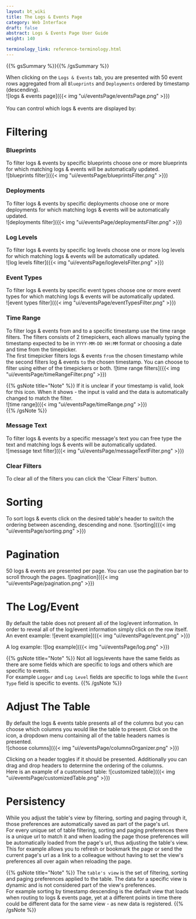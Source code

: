 ```yaml
---
layout: bt_wiki
title: The Logs & Events Page
category: Web Interface
draft: false
abstract: Logs & Events Page User Guide
weight: 140

terminology_link: reference-terminology.html
---
```

{{% gsSummary %}}{{% /gsSummary %}}

When clicking on the `Logs & Events` tab, you are presented with 50 event rows aggregated from all `Blueprints` and `Deployments` ordered by timestamp (descending).<br/>
![logs & events page]({{< img "ui/eventsPage/eventsPage.png" >}})<br><br>
You can control which logs & events are displayed by:

# Filtering
### Blueprints
To filter logs & events by specific blueprints choose one or more blueprints for which matching logs & events will be automatically updated.<br/>
![blueprints filter]({{< img "ui/eventsPage/blueprintsFilter.png" >}})<br>

### Deployments
To filter logs & events by specific deployments choose one or more deployments for which matching logs & events will be automatically updated.<br/>
![deployments filter]({{< img "ui/eventsPage/deploymentsFilter.png" >}})<br>

### Log Levels
To filter logs & events by specific log levels choose one or more log levels for which matching logs & events will be automatically updated.<br/>
![log levels filter]({{< img "ui/eventsPage/loglevelsFilter.png" >}})<br>

### Event Types
To filter logs & events by specific event types choose one or more event types for which matching logs & events will be automatically updated.<br/>
![event types filter]({{< img "ui/eventsPage/eventTypesFilter.png" >}})<br>

### Time Range
To filter logs & events from and to a specific timestamp use the time range filters.
The filters consists of 2 timepickers, each allows manually typing the timestamp expected to be in `YYYY-MM-DD HH:MM` format or choosing a date and time from the timepicker.<br>
The first timepicker filters logs & events `from` the chosen timestamp while the second filters log & events `to` the chosen timestamp.
You can choose to filter using either of the timepickers or both.
![time range filters]({{< img "ui/eventsPage/timeRangeFilter.png" >}})<br>


{{% gsNote title="Note" %}}
If it is unclear if your timestamp is valid, look for this <i class="fa fa-calendar"></i> icon. When it shows - the input is valid and the data is automatically changed to match the filter.<br>
![time range]({{< img "ui/eventsPage/timeRange.png" >}})<br>
{{% /gsNote %}}

### Message Text
To filter logs & events by a specific message's text you can free type the text and matching logs & events will be automatically updated.<br/>
![message text filter]({{< img "ui/eventsPage/messageTextFilter.png" >}})<br>

### Clear Filters
To clear all of the filters you can click the 'Clear Filters' button.

# Sorting
To sort logs & events click on the desired table's header to switch the ordering between ascending, descending and none.
![sorting]({{< img "ui/eventsPage/sorting.png" >}})<br>

# Pagination
50 logs & events are presented per page. You can use the pagination bar to scroll through the pages.
![pagination]({{< img "ui/eventsPage/pagination.png" >}})<br>

# The Log/Event
By default the table does not present all of the log/event information. In order to reveal all of the log/event information simply click on the row itself.<br>
An event example:
![event example]({{< img "ui/eventsPage/event.png" >}})<br>

A log example:
![log example]({{< img "ui/eventsPage/log.png" >}})<br>

{{% gsNote title="Note" %}}
Not all logs/events have the same fields as there are some fields which are specific to logs and others which are specific to events.<br>
For example `Logger` and `Log Level` fields are specific to logs while the `Event Type` field is specific to events.
{{% /gsNote %}}

# Adjust The Table
By default the logs & events table presents all of the columns but you can choose which columns you would like the table to present.
Click on the <i class="fa fa-cog"></i> icon, a dropdown menu containing all of the table headers names is presented.<br>
![choose columns]({{< img "ui/eventsPage/columnsOrganizer.png" >}})<br>

Clicking on a header toggles if it should be presented. Additionally you can drag and drop headers to determine the ordering of the columns.<br>
Here is an example of a customised table:
![customized table]({{< img "ui/eventsPage/customizedTable.png" >}})<br>

# Persistency
While you adjust the table's view by filtering, sorting and paging through it, those preferences are automatically saved as part of the page's url.<br>
For every unique set of table filtering, sorting and paging preferences there is a unique url to match it and when loading the page those preferences will be automatically loaded from the page's url, thus adjusting the table's view.
This for example allows you to refresh or bookmark the page or send the current page's url as a link to a colleague without having to set the view's preferences all over again when reloading the page.

{{% gsNote title="Note" %}}
The `table's view` is the set of filtering, sorting and paging preferences applied to the table. The data for a specific view is dynamic and is not considered part of the view's preferences.<br>
For example sorting by timestamp descending is the default view that loads when routing to logs & events page, yet at a different points in time there could be different data for the same view - as new data is registered.
{{% /gsNote %}}